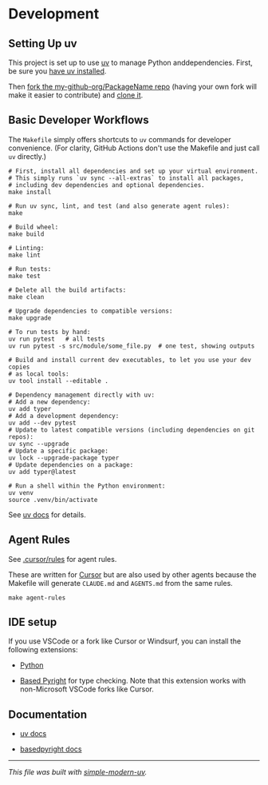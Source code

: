 # Development

## Setting Up uv

This project is set up to use [uv](https://docs.astral.sh/uv/) to manage Python anddependencies. First, be sure you [have uv installed](https://docs.astral.sh/uv/getting-started/installation/).

Then [fork the my-github-org/PackageName repo](https://github.com/my-github-org/PackageName/fork) (having your own fork will make it easier to contribute) and [clone it](https://docs.github.com/en/repositories/creating-and-managing-repositories/cloning-a-repository).

## Basic Developer Workflows

The `Makefile` simply offers shortcuts to `uv` commands for developer convenience. (For clarity, GitHub Actions don't use the Makefile and just call `uv` directly.)

```shell
# First, install all dependencies and set up your virtual environment.
# This simply runs `uv sync --all-extras` to install all packages,
# including dev dependencies and optional dependencies.
make install

# Run uv sync, lint, and test (and also generate agent rules):
make

# Build wheel:
make build

# Linting:
make lint

# Run tests:
make test

# Delete all the build artifacts:
make clean

# Upgrade dependencies to compatible versions:
make upgrade

# To run tests by hand:
uv run pytest   # all tests
uv run pytest -s src/module/some_file.py  # one test, showing outputs

# Build and install current dev executables, to let you use your dev copies
# as local tools:
uv tool install --editable .

# Dependency management directly with uv:
# Add a new dependency:
uv add typer
# Add a development dependency:
uv add --dev pytest
# Update to latest compatible versions (including dependencies on git repos):
uv sync --upgrade
# Update a specific package:
uv lock --upgrade-package typer
# Update dependencies on a package:
uv add typer@latest

# Run a shell within the Python environment:
uv venv
source .venv/bin/activate
```

See [uv docs](https://docs.astral.sh/uv/) for details.

## Agent Rules

See [.cursor/rules](.cursor/rules) for agent rules.

These are written for [Cursor](https://www.cursor.com/) but are also used by other agents because the Makefile will generate `CLAUDE.md` and `AGENTS.md` from the same rules.

```shell
make agent-rules
```

## IDE setup

If you use VSCode or a fork like Cursor or Windsurf, you can install the following extensions:

- [Python](https://marketplace.visualstudio.com/items?itemName=ms-python.python)

- [Based Pyright](https://marketplace.visualstudio.com/items?itemName=detachhead.basedpyright) for type checking.  Note that this extension works with non-Microsoft VSCode forks like Cursor.

## Documentation

- [uv docs](https://docs.astral.sh/uv/)

- [basedpyright docs](https://docs.basedpyright.com/latest/)

* * *

*This file was built with
[simple-modern-uv](https://github.com/WoosterTech/simple-modern-uv).*
